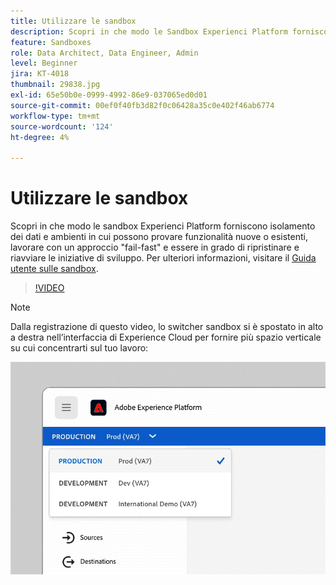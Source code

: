 ```yaml
---
title: Utilizzare le sandbox
description: Scopri in che modo le Sandbox Experienci Platform forniscono isolamento dei dati e ambienti in cui possono provare funzionalità nuove o esistenti, lavorare con un approccio di tipo "fail-fast" ed essere in grado di ripristinare e riavviare le iniziative di sviluppo.
feature: Sandboxes
role: Data Architect, Data Engineer, Admin
level: Beginner
jira: KT-4018
thumbnail: 29838.jpg
exl-id: 65e50b0e-0999-4992-86e9-037065ed0d01
source-git-commit: 00ef0f40fb3d82f0c06428a35c0e402f46ab6774
workflow-type: tm+mt
source-wordcount: '124'
ht-degree: 4%

---
```


# Utilizzare le sandbox

Scopri in che modo le sandbox Experienci Platform forniscono isolamento dei dati e ambienti in cui possono provare funzionalità nuove o esistenti, lavorare con un approccio &quot;fail-fast&quot; e essere in grado di ripristinare e riavviare le iniziative di sviluppo. Per ulteriori informazioni, visitare il [Guida utente sulle sandbox](https://experienceleague.adobe.com/docs/experience-platform/sandbox/home.html?lang=it).

>[!VIDEO](https://video.tv.adobe.com/v/29838/?learn=on)

>[!NOTE]
>
>Dalla registrazione di questo video, lo switcher sandbox si è spostato in alto a destra nell’interfaccia di Experience Cloud per fornire più spazio verticale su cui concentrarti sul tuo lavoro:
>
> ![Trasferimento del commutatore sandbox](../assets/sandbox-switcher.gif)

